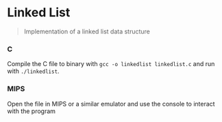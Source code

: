 # Linked List

> Implementation of a linked list data structure

### C

Compile the C file to binary with `gcc -o linkedlist linkedlist.c` and run with `./linkedlist`.

### MIPS

Open the file in MIPS or a similar emulator and use the console to interact with the program
